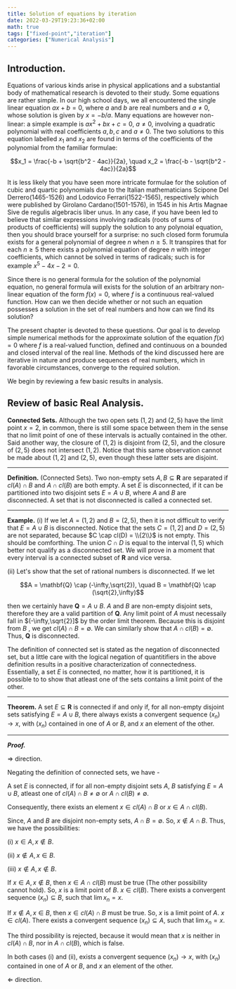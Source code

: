 ```yaml
---
title: Solution of equations by iteration
date: 2022-03-29T19:23:36+02:00
math: true
tags: ["fixed-point","iteration"]
categories: ["Numerical Analysis"]
---
```


## Introduction.

Equations of various kinds arise in physical applications and a substantial body of mathematical research is devoted to their study. Some equations are rather simple. In our high school days, we all encountered the single linear equation $ax + b = 0$, where $a$ and $b$ are real numbers and $a \neq 0$, whose solution is given by $x = -b/a$. Many equations are however non-linear: a simple example is $ax^2 + bx + c = 0$, $a \neq 0$, involving a quadratic polynomial with real coefficients $a,b,c$ and $a \neq 0$. The two solutions to this equation labelled $x_1$ and $x_2$ are found in terms of the coefficients of the polynomial from the familiar formulae:

$$x_1 = \frac{-b + \sqrt{b^2 - 4ac}}{2a}, \quad x_2 = \frac{-b - \sqrt{b^2 - 4ac}}{2a}$$

It is less likely that you have seen more intricate formulae for the solution of cubic and quartic polynomials due to the Italian mathematicians Scipone Del Derrero(1465-1526) and Lodovico Ferrari(1522-1565), respectively which were published by Girolano Cardano(1501-1576), in 1545 in his Artis Magnae Sive de regulis algebracis liber unus. In any case, if you have been led to believe that similar expressions involving radicals (roots of sums of products of coefficients) will supply the solution to any polynoial equation, then you should brace yourself for a surprise: no such closed form forumula exists for a general polynomial of degree $n$ when $n \geq 5$. It transpires that for each $n \geq 5$ there exists a polynomial equation of degree $n$ with integer coefficients, which cannot be solved in terms of radicals; such is for example $x^5 - 4x - 2 = 0$.

Since there is no general formula for the solution of the polynomial equation, no general formula will exists for the solution of an arbitrary  non-linear equation of the form $f(x) = 0$, where $f$ is a continuous real-valued function. How can we then decide whether or not such an equation possesses  a solution in the set of real numbers and how can we find its solution?

The present chapter is devoted to these questions. Our goal is to develop simple numerical methods for the approximate solution of the equation $f(x) = 0$ where $f$ is a real-valued function, defined and continuous on a bounded and closed interval of the real line. Methods of the kind discussed here are iterative in nature and produce sequences of real numbers, which in favorable circumstances, converge to the required solution.

We begin by reviewing a few basic results in analysis.

## Review of basic Real Analysis.

**Connected Sets.** Although the two open sets $(1,2)$ and $(2,5)$ have the limit point $x=2$, in common, there is still some space between them in the sense that no limit point of one of these intervals is actually contained in the other. Said another way, the closure of $(1,2)$ is disjoint from $(2,5)$, and the closure of $(2,5)$ does not intersect $(1,2)$. Notice that this same observation cannot be made about $(1,2]$ and $(2,5)$, even though these latter sets are disjoint.

---
**Definition.** (Connected Sets). Two non-empty sets $A,B \subseteq \mathbf{R}$ are separated if $cl(A) \cap B$ and $A \cap cl(B)$ are both empty. A set $E$ is disconnected, if it can be partitioned into two disjoint sets $E = A \cup B$, where $A$ and $B$ are disconnected. A set that is not disconnected is called a connected set.

---

**Example.** 
(i) If we let $A = (1,2)$ and $B=(2,5)$, then it is not difficult to verify that $E = A \cup B$ is disconnected. Notice that the sets $C=(1,2]$ and $D=(2,5)$ are not separated, because $C \cap cl(D) = \\{2\\}$ is not empty. This should be comforthing. The union $C \cap D$  is equal to the interval $(1,5)$ which better not qualify as a disconnected set. We will prove in a moment that every interval is a connected subset of $\mathbf{R}$ and vice versa.

(ii) Let's show that the set of rational numbers is disconnected. If we let 

$$A = \mathbf{Q} \cap (-\infty,\sqrt{2}), \quad B = \mathbf{Q} \cap (\sqrt{2},\infty)$$

then we certainly have $\mathbf{Q} = A \cup B$. $A$ and $B$ are non-empty disjoint sets, therefore they are a valid partition of $\mathbf{Q}$. Any limit point of $A$ must necessaily fall in $(-\infty,\sqrt{2}]$ by the order limit theorem. Because this is disjoint from $B$ , we get $cl(A) \cap B = \emptyset$. We can similarly show that $A \cap cl(B) = \emptyset$. Thus, $\mathbf{Q}$ is disconnected.

The definition of connected set is stated as the negation of disconnected set, but a little care with the logical negation of quantitifiers in the above definition results in a positive characterization of connectedness. Essentially, a set $E$ is connected, no matter, how it is partitioned, it is possible to to show that atleast one of the sets contains a limit point of the other.

---
**Theorem.** A set $E \subseteq \mathbf{R}$ is connected if and only if, for all non-empty disjoint sets satisfying $E = A \cup B$, there always exists a convergent sequence $(x_n) \to x$, with $(x_n)$ contained in one of $A$ or $B$, and $x$ an element of the other.

---

***Proof.*** 

$\Longrightarrow$ direction.

Negating the definition of connected sets, we have - 

A set $E$ is connected, if for all non-empty disjoint sets $A$, $B$ satisfying $E = A\cup B$, atleast one of $cl(A) \cap B \neq \emptyset$ or $A \cap cl(B) \neq \emptyset$.

Consequently, there exists an element $x \in cl(A) \cap B$ or $x \in A \cap cl(B)$. 

Since, $A$ and $B$ are disjoint non-empty sets, $A \cap B = \emptyset$. So, $x \notin A \cap B$. Thus, we have the possibilities:

(i) $x \in A, x \notin B$.

(ii) $x \notin A, x \in B$.

(iii) $x \notin A, x \notin B$.

If $x \in A, x \notin B$, then $x \in A \cap cl(B)$ must be true (The other possibility cannot hold). So, $x$ is a limit point of $B$. $x \in cl(B)$. There exists a convergent sequence $(x_n) \subseteq B$, such that $\lim x_n = x$.

If $x \notin A, x \in B$, then $x \in cl(A) \cap B$ must be true. So, $x$ is a limit point of $A$. $x \in cl(A)$. There exists a convergent sequence $(x_n) \subseteq A$, such that $\lim x_n = x$.

The third possibility is rejected, because it would mean that $x$ is neither in $cl(A) \cap B$, nor in $A \cap cl(B)$, which is false.

In both cases (i) and (ii), exists a convergent sequence $(x_n) \to x$, with $(x_n)$ contained in one of $A$ or $B$, and $x$ an element of the other.

$\Longleftarrow$ direction.

